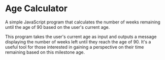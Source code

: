 # Age Calculator

A simple JavaScript program that calculates the number of weeks remaining until the age of 90 based on the user's current age.

This program takes the user's current age as input and outputs a message displaying the number of weeks left until they reach the age of 90. It's a useful tool for those interested in gaining a perspective on their time remaining based on this milestone age.

